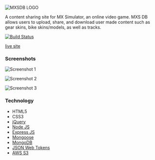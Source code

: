 ![MXSDB LOGO](http://i.imgur.com/6URFpt8.png)

A content sharing site for MX Simulator, an online video game. MXS DB allows users to upload, share, and download user made content such as gear skins, bike skins/models, as well as tracks.

[![Build Status](https://travis-ci.com/aaronrobertson222/MXSDB.svg?branch=production)](https://travis-ci.com/aaronrobertson222/MXSDB)

[live site](https://mxsdb.herokuapp.com/)


### Screenshots

![Screenshot 1](https://i.imgur.com/dfVIqK9.jpg)

![Screenshot 2](https://i.gyazo.com/1c5e32ee129bfd802ea29dbd0a64dbe2.png)

![Screenshot 3](https://i.gyazo.com/3f2bc1fe0e915d205b16c49b428e9cc0.png)


### Technology

* HTML5
* CSS3
* [jQuery](https://jquery.com/)
* [Node JS](https://nodejs.org/en/)
* [Express JS](https://expressjs.com/)
* [Mongoose](http://mongoosejs.com/)
* [MongoDB](https://www.mongodb.com/)
* [JSON Web Tokens](https://jwt.io/)
* [AWS S3](https://aws.amazon.com/s3/)
